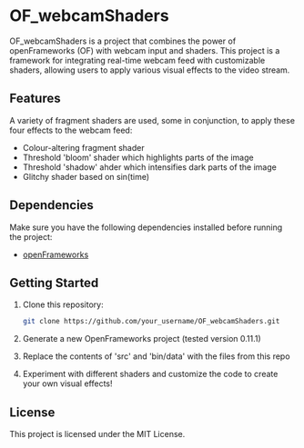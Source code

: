 # OF_webcamShaders
OF_webcamShaders is a project that combines the power of openFrameworks (OF) with webcam input and shaders. This project is a framework for integrating real-time webcam feed with customizable shaders, allowing users to apply various visual effects to the video stream.

## Features

A variety of fragment shaders are used, some in conjunction, to apply these four effects to the webcam feed:
* Colour-altering fragment shader
* Threshold 'bloom' shader which highlights parts of the image
* Threshold 'shadow' ahder which intensifies dark parts of the image
* Glitchy shader based on sin(time)

## Dependencies

Make sure you have the following dependencies installed before running the project:

- [openFrameworks](https://openframeworks.cc/download/)

## Getting Started

1. Clone this repository:

    ```bash
    git clone https://github.com/your_username/OF_webcamShaders.git
    ```

2. Generate a new OpenFrameworks project (tested version 0.11.1)

3. Replace the contents of 'src' and 'bin/data' with the files from this repo

4. Experiment with different shaders and customize the code to create your own visual effects!

## License
This project is licensed under the MIT License.
